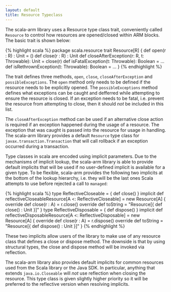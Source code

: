 ```yaml
---
layout: default
title: Resource Typeclass
---
```

The scala-arm library uses a Resource type class trait, conveniently called `Resource` to control how resources are opened/closed within ARM blocks.   The basic trait is shown below:


{% highlight scala %}
package scala.resource
trait Resource[R] {
  def open(r : R) : Unit = ()
  def close(r : R) : Unit
  def closeAfterException(r: R, t: Throwable): Unit = close(r)
  def isFatalException(t: Throwable): Boolean = ...
  def isRethrownException(t: Throwable): Boolean = ...
}
{% endhighlight %}

The trait defines three methods, `open`, `close`, `closeAfterException` and `possibleExceptions`.  The `open` method only needs to be defined if the resource needs to be explicitly opened.   The `possibleExceptions` method defines what exceptions can be caught and defferred while attempting to ensure the resource is closed.   If an exception needs to be fatal, i.e. prevent the resource from attempting to close, then it should *not* be included in this list.

The `closeAfterException` method can be used if an alternative close action is required if an exception happened during the usage of a resource.  The exception that was caught is passed into the resource for usage in handling.  The scala-arm library provides a default `Resource` type class for `javax.transaction.Transaction` that will call rollback if an exception occurred during a transaction.

Type classes in scala are encoded using implicit parameters.   Due to the mechanisms of implicit lookup, the scala-arm library is able to provide default implicits that will be used if no user-defined implicit is available for a given type.   To be flexible, scala-arm provides the following two implicits at the bottom of the lookup hierarchy, i.e. they will be the last ones Scala attempts to use before rejected a call to `managed`:

{% highlight scala %}
  type ReflectiveCloseable = { def close() }
  implicit def reflectiveCloseableResource[A <: ReflectiveCloseable] = new Resource[A] {
    override def close(r : A) = r.close()
    override def toString = "Resource[{ def close() : Unit }]"
  }
  type ReflectiveDisposable = { def dispose() }
  implicit def reflectiveDisposableResource[A <: ReflectiveDisposable] = new Resource[A] {
    override def close(r : A) = r.dispose()
    override def toString = "Resource[{ def dispose() : Unit }]"
  }
{% endhighlight %}

These two implicits allow users of the library to make use of any resource class that defines a close or dispose method.  The downside is that by using structural types, the close and dispose method will be invoked via reflection.

The scala-arm library also provides default implicits for common resources used from the Scala library or the Java SDK.  In particular, anything that extends `java.io.Closeable` will *not* use reflection when closing the resource.  This type class is given slightly higher priority so it will be preferred to the reflective version when resolving implicits.

